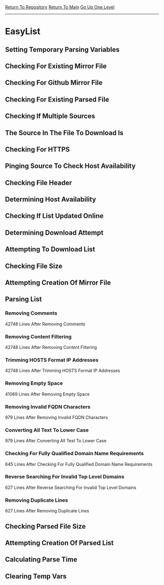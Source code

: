[Return To Repository](https://github.com/deathbybandaid/piholeparser/)
[Return To Main](https://github.com/deathbybandaid/piholeparser/blob/master/RecentRunLogs/Mainlog.md)
[Go Up One Level](https://github.com/deathbybandaid/piholeparser/blob/master/RecentRunLogs/TopLevelScripts/30-Processing-Blacklists.md)
____________________________________
# EasyList
## Setting Temporary Parsing Variables
## Checking For Existing Mirror File
## Checking For Github Mirror File
## Checking For Existing Parsed File
## Checking If Multiple Sources
## The Source In The File To Download Is
## Checking For HTTPS
## Pinging Source To Check Host Availability
## Checking File Header
## Determining Host Availability
## Checking If List Updated Online
## Determining Download Attempt
## Attempting To Download List
## Checking File Size
## Attempting Creation Of Mirror File
## Parsing List
### Removing Comments
42748 Lines After Removing Comments
### Removing Content Filtering
42748 Lines After Removing Content Filtering
### Trimming HOSTS Format IP Addresses
42748 Lines After Trimming HOSTS Format IP Addresses
### Removing Empty Space
41069 Lines After Removing Empty Space
### Removing Invalid FQDN Characters
979 Lines After Removing Invalid FQDN Characters
### Converting All Text To Lower Case
979 Lines After Converting All Text To Lower Case
### Checking For Fully Qualified Domain Name Requirements
645 Lines After Checking For Fully Qualified Domain Name Requirements
### Reverse Searching For Invalid Top Level Domains
627 Lines After Reverse Searching For Invalid Top Level Domains
### Removing Duplicate Lines
627 Lines After Removing Duplicate Lines
## Checking Parsed File Size
## Attempting Creation Of Parsed List
## Calculating Parse Time
## Clearing Temp Vars
